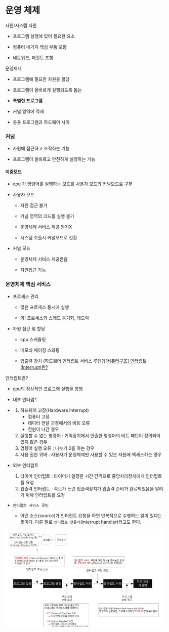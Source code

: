 # 운영 체제

자원/시스템 자원

- 프로그램 실행에 있어 필요한 요소

- 컴퓨터 네가지 핵심 부품 포함

- 네트워크, 패킷도 포함

운영체제

- 프로그램에 필요한 자원을 할당

- 프로그램이 올바르게 실행되도록 돕는 

- **특별한 프로그램**

- 커널 영역에 적재

- 응용 프로그램과 하드웨어 사이

### 커널

- 자원에 접근하고 조작하는 기능

- 프로그램이 올바르고 안전하게 실행하는 기능

#### 이중모드

- cpu 가 명령어를 실행하는 모드를 사용자 모드와 커널모드로 구분

- 사용자 모드
  
  - 자원 접근 불가
  
  - 커널 영역의 코드를 실행 불가
  
  - 운영체제 서비스 제공 받지X
  
  - 시스템 호출시 커널모드로 전환

- 커널 모드
  
  - 운영체제 서비스 제공받음
  
  - 자원접근 가능

### 운영체제 핵심 서비스

- 프로세스 관리
  
  - 많은 프로세스 동시에 실행
  
  - 와! 프로세스와 스레드 동기화, 데드락

- 자원 접근 및 할당
  
  - cpu 스케쥴링
  
  - 메모리 페이징 스와핑
  
  - 입출력 장치 (하드웨어 인터럽트 서비스 루틴?)[[컴퓨터구조] 인터럽트(Interrupt)란?](https://whatisthenext.tistory.com/147)

인터럽트란?

- cpu의 정상적인 프로그램 실행을 방행

- 내부 인터럽트

- 1. 하드웨어 고장(Hardware Interrupt)
     - 컴퓨터 고장
     - 데이터 전달 과정에서의 비트 오류
     - 전원이 나간 경우
  2. 실행할 수 없는 명령어 : 기억장치에서 인출한 명령어의 비트 패턴이 정의되어 있지 않은 경우
  3. 명령어 실행 오류 : 나누기 0을 하는 경우
  4. 사용 권한 위배 : 사용자가 운영체제만 사용할 수 있는 자원에 액세스하는 경우

- 외부 인터럽트
  
  1. 타이머 인터럽트 : 타이머가 일정한 시간 간격으로 중앙처리장치에게 인터럽트를 요청 
  2. 입출력 인터럽트 : 속도가 느린 입출력장치가 입출력 준비가 완료되었음을 알리기 위해 인터럽트를 요청

- `인터럽트 서비스 루틴`
  
  - 어떤 소스(source)가 인터럽트 요청을 하면 반복적으로 수행하는 일이 있다는 뜻이다. 다른 말로 `인터럽트 핸들러`(interrupt handler)라고도 한다.

![](운영체제_assets/2023-07-07-10-01-46-image.png)
